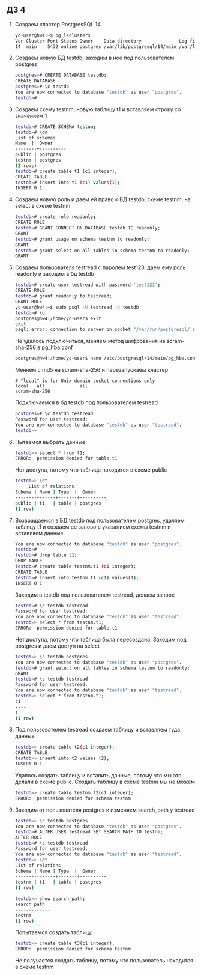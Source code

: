 ## ДЗ 4

1. Создаем кластер PostgresSQL 14
   ``` bash
   yc-user@hw4:~$ pg_lsclusters 
   Ver Cluster Port Status Owner    Data directory              Log file
   14  main    5432 online postgres /var/lib/postgresql/14/main /var/log/postgresql/postgresql-14-main.log
   ```
2. Создаем новую БД testdb, заходим в нее под пользователем postgres
   ```bash
   postgres=# CREATE DATABASE testdb;
   CREATE DATABASE
   postgres=# \c testdb
   You are now connected to database "testdb" as user "postgres".
   testdb=#
   ```
3. Создаем схему testnm, новую таблицу t1 и вставляем строку со значением 1 
   ```bash
   testdb=# CREATE SCHEMA testnm;
   testdb=# \dn
   List of schemas
   Name  |  Owner   
   --------+----------
   public | postgres
   testnm | postgres
   (2 rows)
   testdb=# create table t1 (c1 integer);
   CREATE TABLE
   testdb=# insert into t1 (c1) values(1);
   INSERT 0 1
   ```
4. Создаем новую роль и даем ей право к БД testdb, схеме testnm, на select в схеме testnm
   ```bash
   testdb=# create role readonly;
   CREATE ROLE
   testdb=# GRANT CONNECT ON DATABASE testdb TO readonly;
   GRANT
   testdb=# grant usage on schema testnm to readonly;
   GRANT
   testdb=# grant select on all tables in schema testnm to readonly;
   GRANT
   ```
5. Создаем пользователя testread с паролем test123, даем ему роль readonly и заходим в бд testdb
   ```bash
   testdb=# create user testread with password 'test123';
   CREATE ROLE
   testdb=# grant readonly to testread;
   GRANT ROLE
   yc-user@hw4:~$ sudo psql -U testread -d testdb
   testdb=# \q
   postgres@hw4:/home/yc-user$ exit
   exit
   psql: error: connection to server on socket "/var/run/postgresql/.s.PGSQL.5432" failed: FATAL:  Peer authentication failed for user "testread"
   ```
   Не удалось подключиться, меняем метод шифрования на scram-sha-256 в pg_hba.conf
   ```bash
   postgres@hw4:/home/yc-user$ nano /etc/postgresql/14/main/pg_hba.conf
   ```
   Меняем с md5 на scram-sha-256 и перезапускаем кластер
   ```
   # "local" is for Unix domain socket connections only
   local   all             all                                     scram-sha-256
   ```
   Подключаемся в бд testdb под пользователем testread
   ```bash
   postgres=# \c testdb testread
   Password for user testread:
   You are now connected to database "testdb" as user "testread".
   testdb=>
   ```
6. Пытаемся выбрать данные
   ```bash
   testdb=> select * from t1;
   ERROR:  permission denied for table t1
   ```
   Нет доступа, потому что таблица находится в схеме public
   ```bash
   testdb=> \dt
        List of relations
   Schema | Name | Type  |  Owner   
   --------+------+-------+----------
   public | t1   | table | postgres
   (1 row)
   ```
7. Возвращаемся в БД testdb под пользователем postgres, удаляем таблицу t1 и создаем ее заново с указанием схемы testnm и вставляем данные
   ```bash
   You are now connected to database "testdb" as user "postgres".
   testdb=#
   testdb=# drop table t1;
   DROP TABLE
   testdb=# create table testnm.t1 (c1 integer);
   CREATE TABLE
   testdb=# insert into testnm.t1 (c1) values(1);
   INSERT 0 1
   ```
   Заходим в testdb под пользователем testread, делаем запрос
   ```bash
   testdb=# \c testdb testread
   Password for user testread:
   You are now connected to database "testdb" as user "testread".
   testdb=> select * from testnm.t1;
   ERROR:  permission denied for table t1
   ```
   Нет доступа, потому что таблица была пересоздана. Заходим под postgres и даем доступ на select
   ```bash
   testdb=> \c testdb postgres
   You are now connected to database "testdb" as user "postgres".
   testdb=# grant select on all tables in schema testnm to readonly;
   GRANT
   testdb=# \c testdb testread
   Password for user testread:
   You are now connected to database "testdb" as user "testread".
   testdb=> select * from testnm.t1;
   c1
   ----
   1
   (1 row)
   ```
8. Под пользователем testread создаем таблицу и вставляем туда данные
   ```bash
   testdb=> create table t2(c1 integer);
   CREATE TABLE
   testdb=> insert into t2 values (2);
   INSERT 0 1
   ```
   Удалось создать таблицу и вставить данные, потому что мы это делали в схеме public. Создать таблицу в схеме testnm мы не можем
   ```bash
   testdb=> create table testnm.t2(c1 integer);
   ERROR:  permission denied for schema testnm
   ```
9. Заходим от пользователя postgres и изменяем search_path у testread
   ```bash
   testdb=> \c testdb postgres
   You are now connected to database "testdb" as user "postgres".
   testdb=# ALTER USER testread SET SEARCH_PATH TO testnm;
   ALTER ROLE
   testdb=# \c testdb testread
   Password for user testread:
   You are now connected to database "testdb" as user "testread".
   testdb=> \dt
   List of relations
   Schema | Name | Type  |  Owner   
   --------+------+-------+----------
   testnm | t1   | table | postgres
   (1 row)
   
   testdb=> show search_path;
   search_path
   -------------
   testnm
   (1 row)
   ```
   Попытаемся создать таблицу
   ```bash
   testdb=> create table t3(c1 integer);
   ERROR:  permission denied for schema testnm
   ```
   Не получается создать таблицу, потому что пользователь находится в схеме testnm